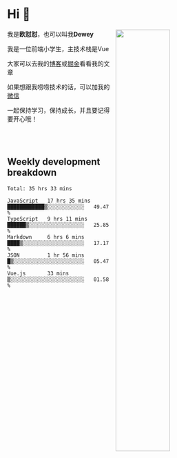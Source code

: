 # Hi 👋


[<img align="right" width="50%" src="https://github-readme-stats.vercel.app/api?username=OUDUIDUI&theme=dark&show_icons=true">](https://metrics.lecoq.io/OUDUIDUI?template=classic&#41;)

 我是**欧怼怼**，也可以叫我**Dewey**

我是一位前端小学生，主技术栈是Vue

大家可以去我的[博客](ouduidui.cn)或[掘金](https://juejin.cn/user/4309700183594366)看看我的文章

如果想跟我唠唠技术的话，可以加我的[微信](./images/wechat.jpeg)

一起保持学习，保持成长，并且要记得要开心哦！


<br/>
<br/>

##  Weekly development breakdown

<!--START_SECTION:waka-->
```text
Total: 35 hrs 33 mins

JavaScript   17 hrs 35 mins  ████████████▒░░░░░░░░░░░░   49.47 % 
TypeScript   9 hrs 11 mins   ██████▒░░░░░░░░░░░░░░░░░░   25.85 % 
Markdown     6 hrs 6 mins    ████▒░░░░░░░░░░░░░░░░░░░░   17.17 % 
JSON         1 hr 56 mins    █▒░░░░░░░░░░░░░░░░░░░░░░░   05.47 % 
Vue.js       33 mins         ▒░░░░░░░░░░░░░░░░░░░░░░░░   01.58 % 
```
<!--END_SECTION:waka-->

